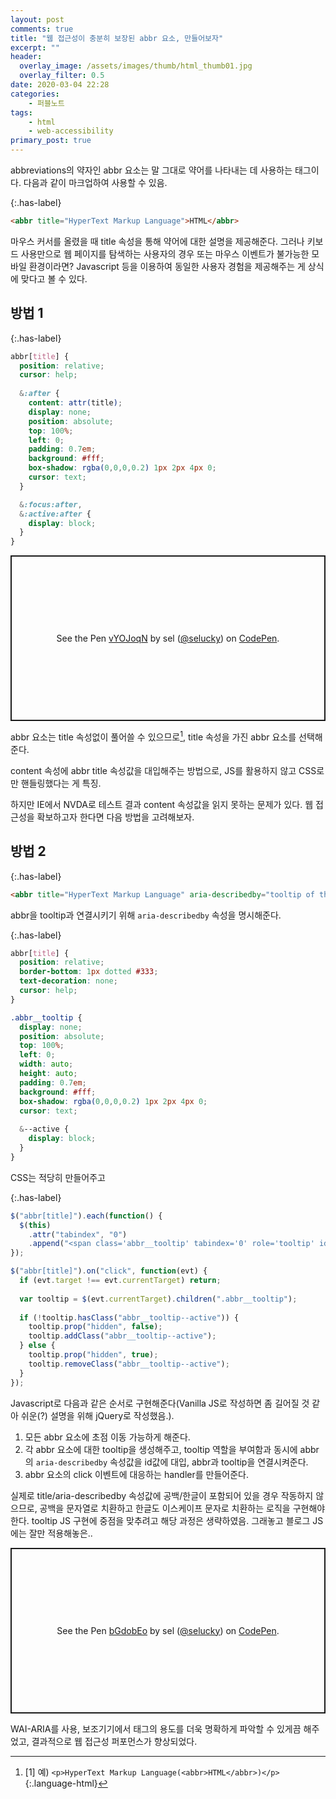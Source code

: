 ```yaml
---
layout: post
comments: true
title: "웹 접근성이 충분히 보장된 abbr 요소, 만들어보자"
excerpt: ""
header:
  overlay_image: /assets/images/thumb/html_thumb01.jpg
  overlay_filter: 0.5
date: 2020-03-04 22:28
categories:
    - 퍼블노트
tags:
    - html
    - web-accessibility
primary_post: true
---
```

abbreviations의 약자인 abbr 요소는 말 그대로 약어를 나타내는 데 사용하는 태그이다. 다음과 같이 마크업하여 사용할 수 있음.

{:.has-label}
```html
<abbr title="HyperText Markup Language">HTML</abbr>
```

마우스 커서를 올렸을 때 title 속성을 통해 약어에 대한 설명을 제공해준다. 그러나 키보드 사용만으로 웹 페이지를 탐색하는 사용자의 경우 또는 마우스 이벤트가 불가능한 모바일 환경이라면?  Javascript 등을 이용하여 동일한 사용자 경험을 제공해주는 게 상식에 맞다고 볼 수 있다.

## 방법 1

{:.has-label}
```scss
abbr[title] {
  position: relative;
  cursor: help;
  
  &:after {
    content: attr(title);
    display: none;
    position: absolute;
    top: 100%;
    left: 0;
    padding: 0.7em;
    background: #fff;
    box-shadow: rgba(0,0,0,0.2) 1px 2px 4px 0;
    cursor: text;
  }

  &:focus:after,
  &:active:after {
    display: block;
  }
}
```

<p class="codepen" data-height="265" data-theme-id="default" data-default-tab="css,result" data-user="selucky" data-slug-hash="vYOJoqN" style="height: 265px; box-sizing: border-box; display: flex; align-items: center; justify-content: center; border: 2px solid; margin: 1em 0; padding: 1em;" data-pen-title="vYOJoqN">
  <span>See the Pen <a href="https://codepen.io/selucky/pen/vYOJoqN">
  vYOJoqN</a> by sel (<a href="https://codepen.io/selucky">@selucky</a>)
  on <a href="https://codepen.io">CodePen</a>.</span>
</p>
<script async src="https://static.codepen.io/assets/embed/ei.js"></script>

abbr 요소는 title 속성없이 풀어쓸 수 있으므로[^1], title 속성을 가진 abbr 요소를 선택해준다.

content 속성에 abbr title 속성값을 대입해주는 방법으로, JS를 활용하지 않고 CSS로만 핸들링했다는 게 특징.

하지만 IE에서 NVDA로 테스트 결과 content 속성값을 읽지 못하는 문제가 있다. 웹 접근성을 확보하고자 한다면 다음 방법을 고려해보자.

## 방법 2

{:.has-label}
```html
<abbr title="HyperText Markup Language" aria-describedby="tooltip of this title">HTML</abbr>
```
abbr을 tooltip과 연결시키기 위해 <code>aria-describedby</code> 속성을 명시해준다.

{:.has-label}
```scss
abbr[title] {
  position: relative;
  border-bottom: 1px dotted #333;
  text-decoration: none;
  cursor: help;
}

.abbr__tooltip {
  display: none;
  position: absolute;
  top: 100%;
  left: 0;
  width: auto;
  height: auto;
  padding: 0.7em;
  background: #fff;
  box-shadow: rgba(0,0,0,0.2) 1px 2px 4px 0;
  cursor: text;
  
  &--active {
    display: block;
  }
}
```
CSS는 적당히 만들어주고

{:.has-label}
```javascript
$("abbr[title]").each(function() {
  $(this)
    .attr("tabindex", "0")
    .append("<span class='abbr__tooltip' tabindex='0' role='tooltip' id='"+$(this).attr("aria-describedby")+"' hidden>"+$(this).attr('title')+"</span>");
});

$("abbr[title]").on("click", function(evt) {
  if (evt.target !== evt.currentTarget) return;
  
  var tooltip = $(evt.currentTarget).children(".abbr__tooltip");
  
  if (!tooltip.hasClass("abbr__tooltip--active")) {
    tooltip.prop("hidden", false);
    tooltip.addClass("abbr__tooltip--active");
  } else {
    tooltip.prop("hidden", true);
    tooltip.removeClass("abbr__tooltip--active");
  }
});
```
Javascript로 다음과 같은 순서로 구현해준다(Vanilla JS로 작성하면 좀 길어질 것 같아 쉬운(?) 설명을 위해 jQuery로 작성했음.).

1. 모든 abbr 요소에 초점 이동 가능하게 해준다.
2. 각 abbr 요소에 대한 tooltip을 생성해주고, tooltip 역할을 부여함과 동시에 abbr의 <code>aria-describedby</code> 속성값을 id값에 대입, abbr과 tooltip을 연결시켜준다.
3. abbr 요소의 click 이벤트에 대응하는 handler를 만들어준다.

실제로 title/aria-describedby 속성값에 공백/한글이 포함되어 있을 경우 작동하지 않으므로, 공백을 문자열로 치환하고 한글도 이스케이프 문자로 치환하는 로직을 구현해야 한다. tooltip JS 구현에 중점을 맞추려고 해당 과정은 생략하였음. 그래놓고 블로그 JS에는 잘만 적용해놓은..

<p class="codepen" data-height="265" data-theme-id="default" data-default-tab="js,result" data-user="selucky" data-slug-hash="bGdobEo" style="height: 265px; box-sizing: border-box; display: flex; align-items: center; justify-content: center; border: 2px solid; margin: 1em 0; padding: 1em;" data-pen-title="bGdobEo">
  <span>See the Pen <a href="https://codepen.io/selucky/pen/bGdobEo">
  bGdobEo</a> by sel (<a href="https://codepen.io/selucky">@selucky</a>)
  on <a href="https://codepen.io">CodePen</a>.</span>
</p>
<script async src="https://static.codepen.io/assets/embed/ei.js"></script>

WAI-ARIA를 사용, 보조기기에서 태그의 용도를 더욱 명확하게 파악할 수 있게끔 해주었고, 결과적으로 웹 접근성 퍼포먼스가 향상되었다.

[^1]: [1] 예) ```<p>HyperText Markup Language(<abbr>HTML</abbr>)</p>```{:.language-html}